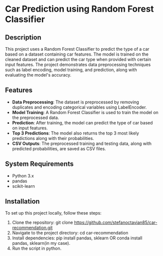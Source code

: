 # Car Prediction using Random Forest Classifier

## Description
This project uses a Random Forest Classifier to predict the type of a car based on a dataset containing car features. The model is trained on the cleaned dataset and can predict the car type when provided with certain input features. The project demonstrates data preprocessing techniques such as label encoding, model training, and prediction, along with evaluating the model's accuracy.

## Features
- **Data Preprocessing**: The dataset is preprocessed by removing duplicates and encoding categorical variables using LabelEncoder.
- **Model Training**: A Random Forest Classifier is used to train the model on the preprocessed data.
- **Prediction**: After training, the model can predict the type of car based on input features.
- **Top 3 Predictions**: The model also returns the top 3 most likely predictions along with their probabilities.
- **CSV Outputs**: The preprocessed training and testing data, along with predicted probabilities, are saved as CSV files.

## System Requirements
- Python 3.x
- pandas
- scikit-learn

## Installation
To set up this project locally, follow these steps:

1. Clone the repository:
   git clone https://github.com/stefanoctavian85/car-recommendation.git
2. Navigate to the project directory:
   cd car-recommendation
3. Install dependencies:
   pip install pandas, sklearn OR conda install pandas, sklearn(in my case).
4. Run the script in python.
